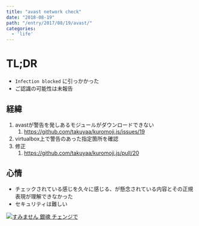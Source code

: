 ```yaml
---
title: "avast network check"
date: "2018-08-19"
path: "/entry/2017/08/19/avast/"
categories:
  - 'life'
---
```

# TL;DR

- `Infection blocked` に引っかかった
- ご認識の可能性は未報告

## 経緯

1. avastが警告を発しあるモジュールがダウンロードできない
    1. <https://github.com/takuyaa/kuromoji.js/issues/19>
1. virtualbox上で警告のあった指定箇所を確認
1. 修正
    1. <https://github.com/takuyaa/kuromoji.js/pull/20>

## 心情

- チェックされている感じを久々に感じる、が懸念されている内容とその正規表現が理解できなかった
- セキュリティは難しい

[![すみません 銀魂 チェンジで](http://tiqav.com/5E.th.jpg)](http://tiqav.com/5E)
